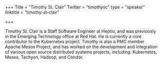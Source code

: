 +++
Title = "Timothy St. Clair"
Twitter = "timothysc"
type = "speaker"
linktitle = "timothy-st-clair"

+++

Timothy St. Clair is a Staff Software Engineer at Heptio, and was previously in the Emerging Technology office at Red Hat. He is currently a core contributor to the Kubernetes project. Timothy is also a PMC member Apache Mesos Project, and has worked on the development and integration of various open source distributed systems projects, including: Kubernetes, Mesos, Tachyon, Hadoop, and Condor.
